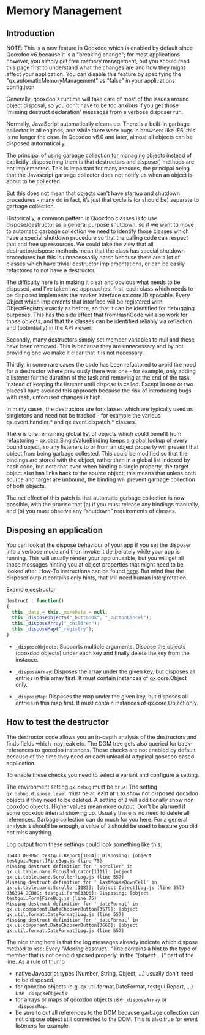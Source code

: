 # Memory Management

## Introduction

NOTE: This is a new feature in Qooxdoo which is enabled by default since
Qooxdoo v6 because it is a "breaking change"; for most applications
however, you simply get free memory management, but you should read
this page first to understand what the changes are and how they might
affect your application. You can disable this feature by specifying the
"qx.automaticMemoryManagement" as "false" in your applications config.json

Generally, qooxdoo's runtime will take care of most of the issues around
object disposal, so you don't have to be too anxious if you get those
'missing destruct declaration' messages from a verbose disposer run.

Normally, JavaScript automatically cleans up. There is a built-in
garbage collector in all engines, and while there were bugs in
browsers like IE6, this is no longer the case. In Qooxdoo v6.0
and later, almost all objects can be disposed automatically.

The principal of using garbage collection for managing objects
instead of explicitly .dispose()ing them is that destructors and
dispose() methods are not implemented. This is important for many
reasons, the principal being that the Javascript garbage collector
does not notify us when an object is about to be collected.

But this does not mean that objects can’t have startup
and shutdown procedures - many do in fact, it’s just that
cycle is (or should be) separate to garbage collection.

Historically, a common pattern in Qooxdoo classes is to use dispose/destructor
as a general purpose shutdown, so if we want to move to automatic garbage
collection we need to identify those classes which have a special shutdown
procedure so that the calling code can respect that and free up resources.
We could take the view that all destructor/dispose methods mean that
the class has special shutdown procedures but this is unnecessarily
harsh because there are a lot of classes which have trivial destructor
implementations, or can be easily refactored to not have a destructor.

The difficulty here is in making it clear and obvious what needs to be disposed,
and I’ve taken two approaches: first, each class which needs to be disposed
implements the marker interface qx.core.IDisposable. Every Object which
implements that interface will be registered with ObjectRegistry exactly as
before, so that it can be identified for debugging purposes. This has the side
effect that fromHashCode will also work for those objects, and that the classes
can be identified reliably via reflection and (potentially) in the API viewer.

Secondly, many destructors simply set member variables to null and
these have been removed. This is because they are unnecessary and
by not providing one we make it clear that it is not necessary.

Thirdly, in some rare cases the code has been refactored to avoid the
need for a destructor where previously there was one - for example,
only adding a listener for the duration of the task and removing at
the end of the task, instead of keeping the listener until dispose is
called. Except in one or two places I have avoided this approach because
the risk of introducing bugs with rash, unfocused changes is high.

In many cases, the destructors are for classes which are typically
used as singletons and need not be tracked - for example the
various qx.event.handler.\* and qx.event.dispatch.\* classes.

There is one remaining global list of objects which could benefit from
refactoring - qx.data.SingleValueBinding keeps a global lookup of every bound
object, so any listeners to or from an object property will prevent that object
from being garbage collected. This could be modified so that the bindings are
stored with the object, rather than in a global list indexed by hash code,
but note that even when binding a single property, the target object also has
links back to the source object; this means that unless both source and target
are unbound, the binding will prevent garbage collection of both objects.

The net effect of this patch is that automatic garbage collection is now
possible, with the proviso that (a) if you must release any bindings
manually, and (b) you must observe any “shutdown” requirements of classes.

## Disposing an application

You can look at the dispose behaviour of your app if you set the disposer into
a verbose mode and then invoke it deliberately while your app is running. This
will usually render your app unusable, but you will get all those messages
hinting you at object properties that might need to be looked after. How-To
instructions can be found [here](#how-to-test-the-destructor). But mind that
the disposer output contains only hints, that still need human interpretation.

Example destructor

````javascript
destruct : function()
{
  this._data = this._moreData = null;
  this._disposeObjects("_buttonOk", "_buttonCancel");
  this._disposeArray("_children");
  this._disposeMap("_registry");
}
````

- `_disposeObjects`: Supports multiple arguments. Dispose the objects
(qooxdoo objects) under each key and finally delete the key from the instance.

- `_disposeArray`: Disposes the array under the given key, but disposes all
entries in this array first. It must contain instances of qx.core.Object only.

- `_disposeMap`: Disposes the map under the given key, but disposes all
entries in this map first. It must contain instances of qx.core.Object only.

## How to test the destructor

The destructor code allows you an in-depth analysis of the destructors and finds
fields which may leak etc. The DOM tree gets also queried for back-references
to qooxdoo instances. These checks are not enabled by default because of
the time they need on each unload of a typical qooxdoo based application.

To enable these checks you need to select a variant and configure a setting.

The environment setting `qx.debug` must be `true`. The setting
`qx.debug.dispose.level` must be at least at `1` to show not disposed qooxdoo
objects if they need to be deleted. A setting of `2` will additionally show
non qooxdoo objects. Higher values mean more output. Don't be alarmed if
some qooxdoo internal showing up. Usually there is no need to delete all
references. Garbage collection can do much for you here. For a general analysis
`1` should be enough, a value of `2` should be used to be sure you did not
miss anything. 
   
Log output from these settings could look something like this:

    35443 DEBUG: testgui.Report[1004]: Disposing: [object testgui.Report]FireBug.js (line 75)
    Missing destruct definition for '_scroller' in qx.ui.table.pane.FocusIndicator[1111]: [object qx.ui.table.pane.Scroller]Log.js (line 557)
    Missing destruct definition for '_lastMouseDownCell' in qx.ui.table.pane.Scroller[1083]: [object Object]Log.js (line 557)
    036394 DEBUG: testgui.Form[3306]: Disposing: [object testgui.Form]FireBug.js (line 75)
    Missing destruct definition for '_dateFormat' in qx.ui.component.DateChooserButton[3579]: [object qx.util.format.DateFormat]Log.js (line 557)
    Missing destruct definition for '_dateFormat' in qx.ui.component.DateChooserButton[3666]: [object qx.util.format.DateFormat]Log.js (line 557)

The nice thing here is that the log messages already indicate which
dispose method to use: Every *"Missing destruct..."* line contains
a hint to the type of member that is not being disposed properly,
in the *"[object ...]"* part of the line. As a rule of thumb

-   native Javascript types (Number, String, Object, ...) usually don't need to be disposed.
-   for qooxdoo objects (e.g. qx.util.format.DateFormat, testgui.Report, ...) use `_disposeObjects`
-   for arrays or maps of qooxdoo objects use `_disposeArray` or `_disposeMap`.
-   be sure to cut all references to the DOM because garbage collection can not dispose object still connected to the DOM. This is also true for event listeners for example.
